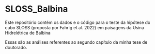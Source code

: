 # SLOSS_Balbina
Este repositório contém os dados e o código para o teste da hipótese do cubo SLOSS (proposta por Fahrig et al. 2022) em paisagens da Usina Hidrelétrica de Balbina

Essas são as análises referentes ao segundo capítulo da minha tese de doutorado.
